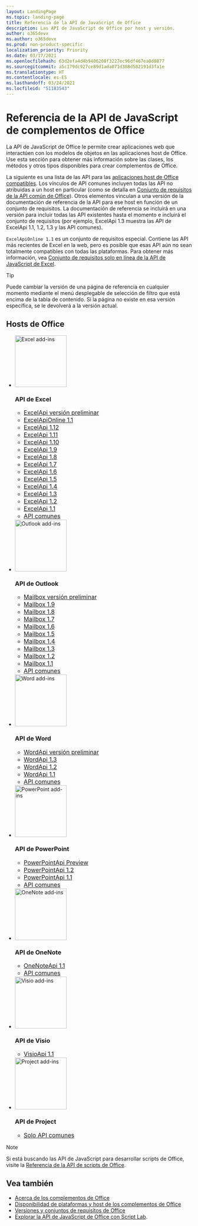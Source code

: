 ```yaml
---
layout: LandingPage
ms.topic: landing-page
title: Referencia de la API de JavaScript de Office
description: Las API de JavaScript de Office por host y versión.
author: o365devx
ms.author: o365devx
ms.prod: non-product-specific
localization_priority: Priority
ms.date: 03/17/2021
ms.openlocfilehash: 63d2efa4d4b9406208f3227ec96df467ea0d8877
ms.sourcegitcommit: a5c179dc927ce89d1ada071d388d582191d3fa1e
ms.translationtype: HT
ms.contentlocale: es-ES
ms.lasthandoff: 03/24/2021
ms.locfileid: "51183543"
---
```

# <a name="office-add-ins-javascript-api-reference"></a>Referencia de la API de JavaScript de complementos de Office

La API de JavaScript de Office le permite crear aplicaciones web que interactúen con los modelos de objetos en las aplicaciones host de Office. Use esta sección para obtener más información sobre las clases, los métodos y otros tipos disponibles para crear complementos de Office.

La siguiente es una lista de las API para las [aplicaciones host de Office compatibles](/office/dev/add-ins/overview/office-add-in-availability). Los vínculos de API comunes incluyen todas las API no atribuidas a un host en particular (como se detalla en [Conjunto de requisitos de la API común de Office](/office/dev/add-ins/reference/requirement-sets/office-add-in-requirement-sets)). Otros elementos vinculan a una versión de la documentación de referencia de la API para ese host en función de un conjunto de requisitos. La documentación de referencia se incluirá en una versión para incluir todas las API existentes hasta el momento e incluirá el conjunto de requisitos (por ejemplo, ExcelApi 1.3 muestra las API de ExcelApi 1.1, 1.2, 1.3 y las API comunes).

`ExcelApiOnline 1.1` es un conjunto de requisitos especial. Contiene las API más recientes de Excel en la web, pero es posible que esas API aún no sean totalmente compatibles con todas las plataformas. Para obtener más información, vea [Conjunto de requisitos solo en línea de la API de JavaScript de Excel](/office/dev/add-ins/reference/requirement-sets/excel-api-online-requirement-set).

> [!TIP]
> Puede cambiar la versión de una página de referencia en cualquier momento mediante el menú desplegable de selección de filtro que está encima de la tabla de contenido. Si la página no existe en esa versión específica, se le devolverá a la versión actual.

<h2>Hosts de Office</h2>

<ul class="cardsK panelContent cols cols3">
    <li>
        <div class="cardImageOuter">
            <div class="cardImage">
                <img src="https://docs.microsoft.com/javascript/api/overview/images/logo-excel.svg" alt="Excel add-ins" height="140" />
            </div>
        </div>
        <div class="cardText">
            <h3>API de Excel</h3>
            <ul>
                <li><a style="font-size: 1rem;" href="/javascript/api/excel?view=excel-js-preview">ExcelApi versión preliminar</a></li>
                <li><a style="font-size: 1rem;" href="/javascript/api/excel?view=excel-js-online">ExcelApiOnline 1.1</a></li>
                <li><a style="font-size: 1rem;" href="/javascript/api/excel?view=excel-js-1.12">ExcelApi 1.12</a></li>
                <li><a style="font-size: 1rem;" href="/javascript/api/excel?view=excel-js-1.11">ExcelApi 1.11</a></li>
                <li><a style="font-size: 1rem;" href="/javascript/api/excel?view=excel-js-1.10">ExcelApi 1.10</a></li>
                <li><a style="font-size: 1rem;" href="/javascript/api/excel?view=excel-js-1.9">ExcelApi 1.9</a></li>
                <li><a style="font-size: 1rem;" href="/javascript/api/excel?view=excel-js-1.8">ExcelApi 1.8</a></li>
                <li><a style="font-size: 1rem;" href="/javascript/api/excel?view=excel-js-1.7">ExcelApi 1.7</a></li>
                <li><a style="font-size: 1rem;" href="/javascript/api/excel?view=excel-js-1.6">ExcelApi 1.6</a></li>
                <li><a style="font-size: 1rem;" href="/javascript/api/excel?view=excel-js-1.5">ExcelApi 1.5</a></li>
                <li><a style="font-size: 1rem;" href="/javascript/api/excel?view=excel-js-1.4">ExcelApi 1.4</a></li>
                <li><a style="font-size: 1rem;" href="/javascript/api/excel?view=excel-js-1.3">ExcelApi 1.3</a></li>
                <li><a style="font-size: 1rem;" href="/javascript/api/excel?view=excel-js-1.2">ExcelApi 1.2</a></li>
                <li><a style="font-size: 1rem;" href="/javascript/api/excel?view=excel-js-1.1">ExcelApi 1.1</a></li>
                <li><a style="font-size: 1rem;" href="/javascript/api/office?view=excel-js-preview">API comunes</a></li>
            </ul>
        </div>
    </li>
    <li>
        <div class="cardImageOuter">
            <div class="cardImage">
                <img src="https://docs.microsoft.com/javascript/api/overview/images/logo-outlook.svg" alt="Outlook add-ins" height="140" />
            </div>
        </div>
        <div class="cardText">
            <h3>API de Outlook</h3>
            <ul>
                <li><a style="font-size: 1rem;" href="/javascript/api/outlook?view=outlook-js-preview">Mailbox versión preliminar</a></li>
                <li><a style="font-size: 1rem;" href="/javascript/api/outlook?view=outlook-js-1.9">Mailbox 1.9</a></li>
                <li><a style="font-size: 1rem;" href="/javascript/api/outlook?view=outlook-js-1.8">Mailbox 1.8</a></li>
                <li><a style="font-size: 1rem;" href="/javascript/api/outlook?view=outlook-js-1.7">Mailbox 1.7</a></li>
                <li><a style="font-size: 1rem;" href="/javascript/api/outlook?view=outlook-js-1.6">Mailbox 1.6</a></li>
                <li><a style="font-size: 1rem;" href="/javascript/api/outlook?view=outlook-js-1.5">Mailbox 1.5</a></li>
                <li><a style="font-size: 1rem;" href="/javascript/api/outlook?view=outlook-js-1.4">Mailbox 1.4</a></li>
                <li><a style="font-size: 1rem;" href="/javascript/api/outlook?view=outlook-js-1.3">Mailbox 1.3</a></li>
                <li><a style="font-size: 1rem;" href="/javascript/api/outlook?view=outlook-js-1.2">Mailbox 1.2</a></li>
                <li><a style="font-size: 1rem;" href="/javascript/api/outlook?view=outlook-js-1.1">Mailbox 1.1</a></li>
                <li><a style="font-size: 1rem;" href="/javascript/api/office?view=outlook-js-preview">API comunes</a></li>
            </ul>
        </div>
    </li>
    <li>
        <div class="cardImageOuter">
            <div class="cardImage">
                <img src="https://docs.microsoft.com/javascript/api/overview/images/logo-word.svg" alt="Word add-ins" height="140" />
            </div>
        </div>
        <div class="cardText">
            <h3>API de Word</h3>
            <ul>
                <li><a style="font-size: 1rem;" href="/javascript/api/word?view=word-js-preview">WordApi versión preliminar</a></li>
                <li><a style="font-size: 1rem;" href="/javascript/api/word?view=word-js-1.3">WordApi 1.3</a></li>
                <li><a style="font-size: 1rem;" href="/javascript/api/word?view=word-js-1.2">WordApi 1.2</a></li>
                <li><a style="font-size: 1rem;" href="/javascript/api/word?view=word-js-1.1">WordApi 1.1</a></li>
                <li><a style="font-size: 1rem;" href="/javascript/api/office?view=word-js-preview">API comunes</a></li>
            </ul>
        </div>
    </li>
    <li>
        <div class="cardImageOuter">
            <div class="cardImage">
                <img src="https://docs.microsoft.com/javascript/api/overview/images/logo-powerpoint.svg" alt="PowerPoint add-ins" height="140" />
            </div>
        </div>
        <div class="cardText">
            <h3>API de PowerPoint</h3>
            <ul>
                <li><a style="font-size: 1rem;" href="/javascript/api/powerpoint?view=powerpoint-js-preview">PowerPointApi Preview</a></li>
                <li><a style="font-size: 1rem;" href="/javascript/api/powerpoint?view=powerpoint-js-1.2">PowerPointApi 1.2</a></li>
                <li><a style="font-size: 1rem;" href="/javascript/api/powerpoint?view=powerpoint-js-1.1">PowerPointApi 1.1</a></li>
                <li><a style="font-size: 1rem;" href="/javascript/api/office?view=powerpoint-js-preview">API comunes</a></li>
            </ul>
        </div>
    </li>
    <li>
        <div class="cardImageOuter">
            <div class="cardImage">
                <img src="https://docs.microsoft.com/javascript/api/overview/images/logo-onenote.svg" alt="OneNote add-ins" height="140" />
            </div>
        </div>
        <div class="cardText">
            <h3>API de OneNote</h3>
            <ul>
                <li><a style="font-size: 1rem;" href="/javascript/api/onenote?view=onenote-js-1.1">OneNoteApi 1.1</a></li>
                <li><a style="font-size: 1rem;" href="/javascript/api/office?view=onenote-js-1.1">API comunes</a></li>
            </ul>
        </div>
    </li>
    <li>
        <div class="cardImageOuter">
            <div class="cardImage">
                <img src="https://docs.microsoft.com/javascript/api/overview/images/logo-visio.svg" alt="Visio add-ins" height="140" />
            </div>
        </div>
        <div class="cardText">
            <h3>API de Visio</h3>
            <ul>
                <li><a style="font-size: 1rem;" href="/javascript/api/visio?view=visio-js-1.1">VisioApi 1.1</a></li>
            </ul>
        </div>
    </li>
    <li>
        <div class="cardImageOuter">
            <div class="cardImage">
                <img src="https://docs.microsoft.com/javascript/api/overview/images/logo-project.svg" alt="Project add-ins" height="140" />
            </div>
        </div>
        <div class="cardText">
            <h3>API de Project</h3>
            <ul>
                <li><a style="font-size: 1rem;" href="/javascript/api/office?view=common-js">Solo API comunes</a></li>
            </ul>
        </div>
    </li>
</ul>

> [!NOTE]
> Si está buscando las API de JavaScript para desarrollar scripts de Office, visite la [Referencia de la API de scripts de Office](/javascript/api/office-scripts/overview).

## <a name="see-also"></a>Vea también

- [Acerca de los complementos de Office](/office/dev/add-ins/overview)
- [Disponibilidad de plataformas y host de los complementos de Office](/office/dev/add-ins/overview/office-add-in-availability)
- [Versiones y conjuntos de requisitos de Office](/office/dev/add-ins/develop/office-versions-and-requirement-sets)
- [Explorar la API de JavaScript de Office con Script Lab](/office/dev/add-ins/overview/explore-with-script-lab).
